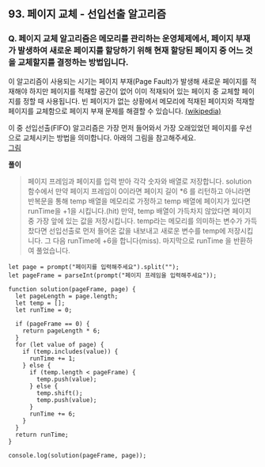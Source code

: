 ## 93. 페이지 교체 - 선입선출 알고리즘

### Q. 페이지 교체 알고리즘은 메모리를 관리하는 운영체제에서, 페이지 부재가 발생하여 새로운 페이지를 할당하기 위해 현재 **할당된 페이지 중 어느 것을 교체할지를 결정하는 방법**입니다.

이 알고리즘이 사용되는 시기는 페이지 부재(Page Fault)가 발생해 새로운 페이지를 적재해야 하지만 페이지를 적재할 공간이 없어 이미 적재되어 있는 페이지 중 교체할 페이지를 정할 때 사용됩니다. 빈 페이지가 없는 상황에서 메모리에 적재된 페이지와 적재할 페이지를 교체함으로 페이지 부재 문제를 해결할 수 있습니다.
[(wikipedia)](https://ko.wikipedia.org/wiki/%ED%8E%98%EC%9D%B4%EC%A7%80_%EA%B5%90%EC%B2%B4_%EC%95%8C%EA%B3%A0%EB%A6%AC%EC%A6%98)

이 중 선입선출(FIFO) 알고리즘은 가장 먼저 들어와서 가장 오래있었던 페이지를 우선으로 교체시키는 방법을 의미합니다. 아래의 그림을 참고해주세요.  
[그림](https://www.notion.so/93-3bb09258dc18438d8dfd0f9596bbd8b5)

**풀이**

> 페이지 프레임과 페이지를 입력 받아 각각 숫자와 배열로 저장합니다.
> solution 함수에서 만약 페이지 프레임이 0이라면 페이지 길이 \*6 를 리턴하고 아니라면 반복문을 통해 temp 배열을 메모리로 가정하고 temp 배열에 페이지가 있다면 runTime을 +1을 시킵니다.(hit) 만약, temp 배열이 가득차지 않았다면 페이지 중 가장 앞에 있는 값을 저장시킵니다.
> temp라는 메모리를 의미하는 변수가 가득찼다면 선입선출로 먼저 들어온 값을 내보내고 새로운 변수를 temp에 저장시킵니다. 그 다음 runTime에 +6을 합니다(miss). 마지막으로 runTime 을 반환하여 풀었습니다.

```
let page = prompt("페이지를 입력해주세요").split("");
let pageFrame = parseInt(prompt("페이지 프레임을 입력해주세요"));

function solution(pageFrame, page) {
  let pageLength = page.length;
  let temp = [];
  let runTime = 0;

  if (pageFrame == 0) {
    return pageLength * 6;
  }
  for (let value of page) {
    if (temp.includes(value)) {
      runTime += 1;
    } else {
      if (temp.length < pageFrame) {
        temp.push(value);
      } else {
        temp.shift();
        temp.push(value);
      }
      runTime += 6;
    }
  }
  return runTime;
}

console.log(solution(pageFrame, page));

```
